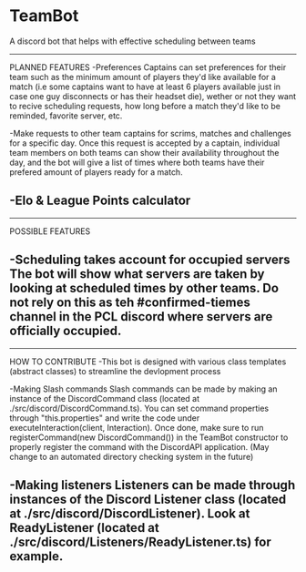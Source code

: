 # TeamBot
A discord bot that helps with effective scheduling between teams

----------------
PLANNED FEATURES
-Preferences
Captains can set preferences for their team such as the minimum amount of players they'd like available for a match (i.e some captains want to have at least 6 players available just in case one guy disconnects or has their headset die), wether or not they want to recive scheduling requests, how long before a match they'd like to be reminded, favorite server, etc. 

-Make requests to other team captains for scrims, matches and challenges for a specific day.
Once this request is accepted by a captain, individual team members on both teams can show their availability throughout the day, and the bot will give a list of times where both teams have their prefered amount of players ready for a match.

-Elo & League Points calculator
----------------------------------

-----------------
POSSIBLE FEATURES

-Scheduling takes account for occupied servers
The bot will show what servers are taken by looking at scheduled times by other teams. Do not rely on this as teh #confirmed-tiemes channel in the PCL discord where servers are officially occupied.
--------------------------------

-----------------
HOW TO CONTRIBUTE
-This bot is designed with various class templates (abstract classes) to streamline the devlopment process

-Making Slash commands
Slash commands can be made by making an instance of the DiscordCommand class (located at ./src/discord/DiscordCommand.ts). You can set command properties through "this.properties" and write the code under executeInteraction(client, Interaction). Once done, make sure to run registerCommand(new DiscordCommand()) in the TeamBot constructor to properly register the command with the DiscordAPI application. (May change to an automated directory checking system in the future)

-Making listeners
Listeners can be made through instances of the Discord Listener class (located at ./src/discord/DiscordListener). Look at ReadyListener (located at ./src/discord/Listeners/ReadyListener.ts) for example.
-----------------


